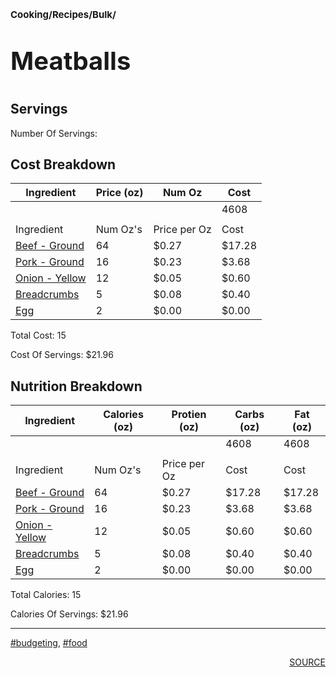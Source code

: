 # <p style='font-size: 15px;'>Cooking/Recipes/Bulk/</p>
# <p style='font-size: 40px;'>Meatballs</p>

## Servings

Number Of Servings: 

## Cost Breakdown

| Ingredient | Price (oz) | Num Oz | Cost |
| ------------ | ------------ | ------------ | ------------ |
|  |  |  | 4608 |
|  |  |  |  |
| Ingredient | Num Oz's | Price per Oz | Cost |
| <a href='beef_-_ground.html'>Beef - Ground</a> | 64 | $0.27 | $17.28 |
| <a href='pork_-_ground.html'>Pork - Ground</a> | 16 | $0.23 | $3.68 |
| <a href='onion_-_yellow.html'>Onion - Yellow</a> | 12 | $0.05 | $0.60 |
| <a href='breadcrumbs.html'>Breadcrumbs</a> | 5 | $0.08 | $0.40 |
| <a href='egg.html'>Egg</a> | 2 | $0.00 | $0.00 |

Total Cost: 15

Cost Of Servings: $21.96

## Nutrition Breakdown

| Ingredient | Calories (oz) | Protien (oz) | Carbs (oz) | Fat (oz) |
| ------------ | ------------ | ------------ | ------------ | ------------ |
|  |  |  | 4608 | 4608 |
|  |  |  |  |  |
| Ingredient | Num Oz's | Price per Oz | Cost | Cost |
| <a href='beef_-_ground.html'>Beef - Ground</a> | 64 | $0.27 | $17.28 | $17.28 |
| <a href='pork_-_ground.html'>Pork - Ground</a> | 16 | $0.23 | $3.68 | $3.68 |
| <a href='onion_-_yellow.html'>Onion - Yellow</a> | 12 | $0.05 | $0.60 | $0.60 |
| <a href='breadcrumbs.html'>Breadcrumbs</a> | 5 | $0.08 | $0.40 | $0.40 |
| <a href='egg.html'>Egg</a> | 2 | $0.00 | $0.00 | $0.00 |

Total Calories: 15

Calories Of Servings: $21.96

<div style='page-break-after: always;'></div>
<div style='page-break-after: always;'></div>

<hr/>

<div style='page-break-after: always;'></div>
<div style='page-break-after: always;'></div>

<a href='tag-budgeting.html'>#budgeting</a>, <a href='tag-food.html'>#food</a>
<div style='page-break-after: always;'></div>

<div style='text-align: right'>
<a href='https://docs.google.com/spreadsheets/d/e/2PACX-1vSAyak9YlStJt0W2QiXNHVF8FODXyzkGh0HTz9XkhPPqGQ7IycIP1MG9gofJCHmb8c_vAcLKiqcYQXQ/pub?output=xlsx'>SOURCE</a>
</div>
